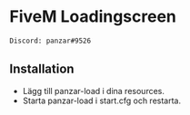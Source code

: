 # FiveM Loadingscreen
```sh
Discord: panzar#9526
```

## Installation
* Lägg till panzar-load i dina resources.
* Starta panzar-load i start.cfg och restarta.
